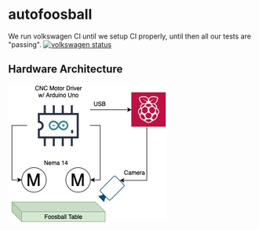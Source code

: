 # autofoosball

We run volkswagen CI until we setup CI properly, until then all our tests are "passing".
[![volkswagen status](https://auchenberg.github.io/volkswagen/volkswargen_ci.svg?v=1)](https://github.com/auchenberg/volkswagen)

## Hardware Architecture
![foos](docs/foosball_arch.png)
